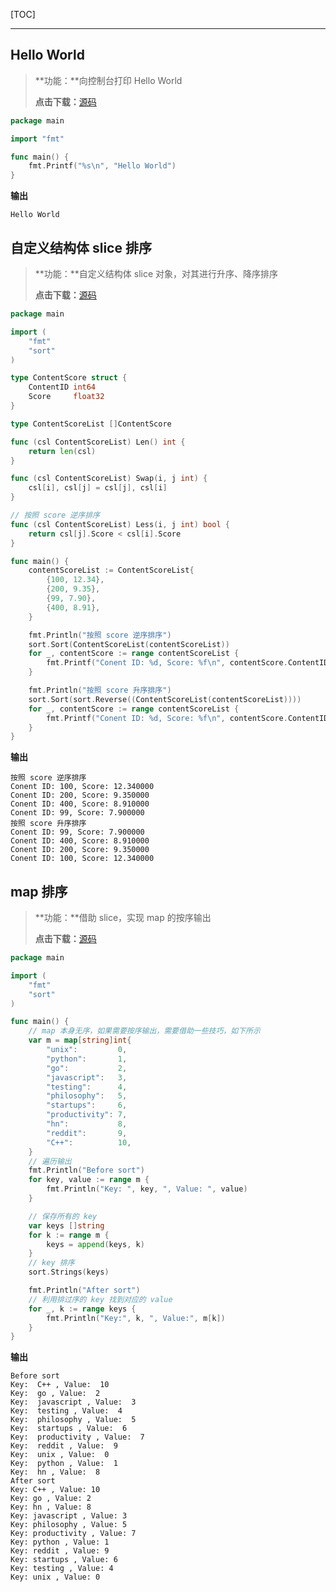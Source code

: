 [TOC]

------

## Hello World

> **功能：**向控制台打印 Hello World
>
> **点击下载：**[源码](https://dudebing99.github.io/blog/archives/go/hello_world/hello_world.go)

```go
package main

import "fmt"

func main() {
    fmt.Printf("%s\n", "Hello World")
}
```

**输出**

```basic
Hello World
```

## 自定义结构体 slice 排序

> **功能：**自定义结构体 slice 对象，对其进行升序、降序排序
>
> **点击下载：**[源码](https://dudebing99.github.io/blog/archives/go/sort/slice_sort.go)

```go
package main

import (
    "fmt"
    "sort"
)

type ContentScore struct {
    ContentID int64
    Score     float32
}

type ContentScoreList []ContentScore

func (csl ContentScoreList) Len() int {
    return len(csl)
}

func (csl ContentScoreList) Swap(i, j int) {
    csl[i], csl[j] = csl[j], csl[i]
}

// 按照 score 逆序排序
func (csl ContentScoreList) Less(i, j int) bool {
    return csl[j].Score < csl[i].Score
}

func main() {
    contentScoreList := ContentScoreList{
        {100, 12.34},
        {200, 9.35},
        {99, 7.90},
        {400, 8.91},
    }

    fmt.Println("按照 score 逆序排序")
    sort.Sort(ContentScoreList(contentScoreList))
    for _, contentScore := range contentScoreList {
        fmt.Printf("Conent ID: %d, Score: %f\n", contentScore.ContentID, contentScore.Score)
    }

    fmt.Println("按照 score 升序排序")
    sort.Sort(sort.Reverse((ContentScoreList(contentScoreList))))
    for _, contentScore := range contentScoreList {
        fmt.Printf("Conent ID: %d, Score: %f\n", contentScore.ContentID, contentScore.Score)
    }
}
```

**输出**

```basic
按照 score 逆序排序
Conent ID: 100, Score: 12.340000
Conent ID: 200, Score: 9.350000
Conent ID: 400, Score: 8.910000
Conent ID: 99, Score: 7.900000
按照 score 升序排序
Conent ID: 99, Score: 7.900000
Conent ID: 400, Score: 8.910000
Conent ID: 200, Score: 9.350000
Conent ID: 100, Score: 12.340000
```

## map 排序

> **功能：**借助 slice，实现 map 的按序输出
>
> **点击下载：**[源码](https://dudebing99.github.io/blog/archives/go/sort/map_sort.go)

```go
package main

import (
    "fmt"
    "sort"
)

func main() {
    // map 本身无序，如果需要按序输出，需要借助一些技巧，如下所示
    var m = map[string]int{
        "unix":         0,
        "python":       1,
        "go":           2,
        "javascript":   3,
        "testing":      4,
        "philosophy":   5,
        "startups":     6,
        "productivity": 7,
        "hn":           8,
        "reddit":       9,
        "C++":          10,
    }
    // 遍历输出
    fmt.Println("Before sort")
    for key, value := range m {
        fmt.Println("Key: ", key, ", Value: ", value)
    }

    // 保存所有的 key
    var keys []string
    for k := range m {
        keys = append(keys, k)
    }
    // key 排序
    sort.Strings(keys)

    fmt.Println("After sort")
    // 利用排过序的 key 找到对应的 value
    for _, k := range keys {
        fmt.Println("Key:", k, ", Value:", m[k])
    }
}
```
**输出**
```basic
Before sort
Key:  C++ , Value:  10
Key:  go , Value:  2
Key:  javascript , Value:  3
Key:  testing , Value:  4
Key:  philosophy , Value:  5
Key:  startups , Value:  6
Key:  productivity , Value:  7
Key:  reddit , Value:  9
Key:  unix , Value:  0
Key:  python , Value:  1
Key:  hn , Value:  8
After sort
Key: C++ , Value: 10
Key: go , Value: 2
Key: hn , Value: 8
Key: javascript , Value: 3
Key: philosophy , Value: 5
Key: productivity , Value: 7
Key: python , Value: 1
Key: reddit , Value: 9
Key: startups , Value: 6
Key: testing , Value: 4
Key: unix , Value: 0
```

